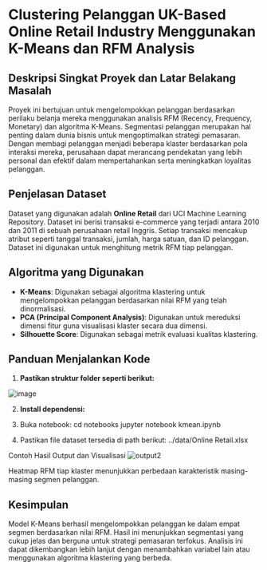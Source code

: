 # Clustering Pelanggan UK-Based Online Retail Industry Menggunakan K-Means dan RFM Analysis

## Deskripsi Singkat Proyek dan Latar Belakang Masalah

Proyek ini bertujuan untuk mengelompokkan pelanggan berdasarkan perilaku belanja mereka menggunakan analisis RFM (Recency, Frequency, Monetary) dan algoritma K-Means. Segmentasi pelanggan merupakan hal penting dalam dunia bisnis untuk mengoptimalkan strategi pemasaran. Dengan membagi pelanggan menjadi beberapa klaster berdasarkan pola interaksi mereka, perusahaan dapat merancang pendekatan yang lebih personal dan efektif dalam mempertahankan serta meningkatkan loyalitas pelanggan.

## Penjelasan Dataset

Dataset yang digunakan adalah **Online Retail** dari UCI Machine Learning Repository. Dataset ini berisi transaksi e-commerce yang terjadi antara 2010 dan 2011 di sebuah perusahaan retail Inggris. Setiap transaksi mencakup atribut seperti tanggal transaksi, jumlah, harga satuan, dan ID pelanggan. Dataset ini digunakan untuk menghitung metrik RFM tiap pelanggan.

## Algoritma yang Digunakan

- **K-Means**: Digunakan sebagai algoritma klastering untuk mengelompokkan pelanggan berdasarkan nilai RFM yang telah dinormalisasi.
- **PCA (Principal Component Analysis)**: Digunakan untuk mereduksi dimensi fitur guna visualisasi klaster secara dua dimensi.
- **Silhouette Score**: Digunakan sebagai metrik evaluasi kualitas klastering.

## Panduan Menjalankan Kode

1. **Pastikan struktur folder seperti berikut:**

![image](https://github.com/user-attachments/assets/d2339690-a66e-4a23-8c54-ef33ed82e2c6)


2. **Install dependensi:**

3. Buka notebook:
cd notebooks
jupyter notebook kmean.ipynb

4. Pastikan file dataset tersedia di path berikut:
../data/Online Retail.xlsx

Contoh Hasil Output dan Visualisasi
![output2](https://github.com/user-attachments/assets/cb4e3252-22f2-4dab-b5e7-af40de1acf9f)

Heatmap RFM tiap klaster menunjukkan perbedaan karakteristik masing-masing segmen pelanggan.

## Kesimpulan
Model K-Means berhasil mengelompokkan pelanggan ke dalam empat segmen berdasarkan nilai RFM. Hasil ini menunjukkan segmentasi yang cukup jelas dan berguna untuk strategi pemasaran terfokus. Analisis ini dapat dikembangkan lebih lanjut dengan menambahkan variabel lain atau menggunakan algoritma klastering yang berbeda.
